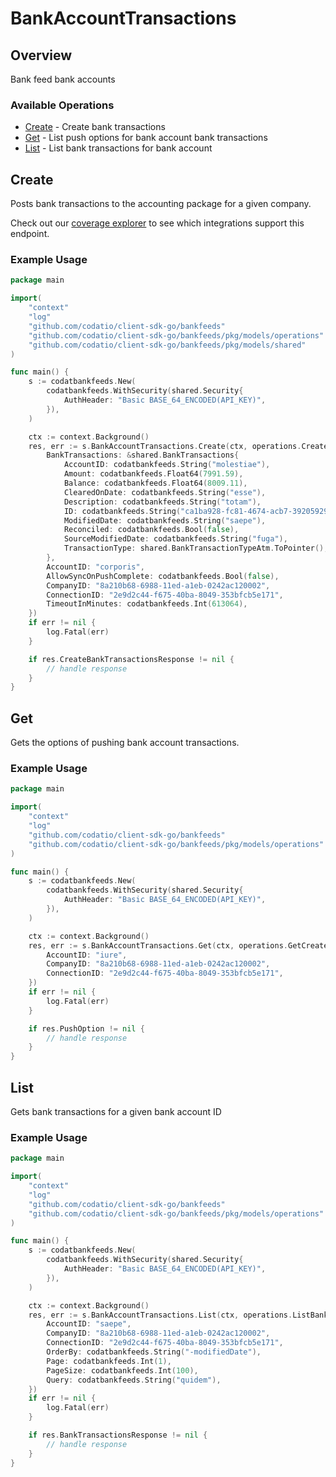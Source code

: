 # BankAccountTransactions

## Overview

Bank feed bank accounts

### Available Operations

* [Create](#create) - Create bank transactions
* [Get](#get) - List push options for bank account bank transactions
* [List](#list) - List bank transactions for bank account

## Create

Posts bank transactions to the accounting package for a given company.

Check out our [coverage explorer](https://knowledge.codat.io/supported-features/accounting?view=tab-by-data-type&dataType=bankTransactions) to see which integrations support this endpoint.

### Example Usage

```go
package main

import(
	"context"
	"log"
	"github.com/codatio/client-sdk-go/bankfeeds"
	"github.com/codatio/client-sdk-go/bankfeeds/pkg/models/operations"
	"github.com/codatio/client-sdk-go/bankfeeds/pkg/models/shared"
)

func main() {
    s := codatbankfeeds.New(
        codatbankfeeds.WithSecurity(shared.Security{
            AuthHeader: "Basic BASE_64_ENCODED(API_KEY)",
        }),
    )

    ctx := context.Background()
    res, err := s.BankAccountTransactions.Create(ctx, operations.CreateBankTransactionsRequest{
        BankTransactions: &shared.BankTransactions{
            AccountID: codatbankfeeds.String("molestiae"),
            Amount: codatbankfeeds.Float64(7991.59),
            Balance: codatbankfeeds.Float64(8009.11),
            ClearedOnDate: codatbankfeeds.String("esse"),
            Description: codatbankfeeds.String("totam"),
            ID: codatbankfeeds.String("ca1ba928-fc81-4674-acb7-39205929396f"),
            ModifiedDate: codatbankfeeds.String("saepe"),
            Reconciled: codatbankfeeds.Bool(false),
            SourceModifiedDate: codatbankfeeds.String("fuga"),
            TransactionType: shared.BankTransactionTypeAtm.ToPointer(),
        },
        AccountID: "corporis",
        AllowSyncOnPushComplete: codatbankfeeds.Bool(false),
        CompanyID: "8a210b68-6988-11ed-a1eb-0242ac120002",
        ConnectionID: "2e9d2c44-f675-40ba-8049-353bfcb5e171",
        TimeoutInMinutes: codatbankfeeds.Int(613064),
    })
    if err != nil {
        log.Fatal(err)
    }

    if res.CreateBankTransactionsResponse != nil {
        // handle response
    }
}
```

## Get

Gets the options of pushing bank account transactions.

### Example Usage

```go
package main

import(
	"context"
	"log"
	"github.com/codatio/client-sdk-go/bankfeeds"
	"github.com/codatio/client-sdk-go/bankfeeds/pkg/models/operations"
)

func main() {
    s := codatbankfeeds.New(
        codatbankfeeds.WithSecurity(shared.Security{
            AuthHeader: "Basic BASE_64_ENCODED(API_KEY)",
        }),
    )

    ctx := context.Background()
    res, err := s.BankAccountTransactions.Get(ctx, operations.GetCreateBankAccountModelRequest{
        AccountID: "iure",
        CompanyID: "8a210b68-6988-11ed-a1eb-0242ac120002",
        ConnectionID: "2e9d2c44-f675-40ba-8049-353bfcb5e171",
    })
    if err != nil {
        log.Fatal(err)
    }

    if res.PushOption != nil {
        // handle response
    }
}
```

## List

Gets bank transactions for a given bank account ID

### Example Usage

```go
package main

import(
	"context"
	"log"
	"github.com/codatio/client-sdk-go/bankfeeds"
	"github.com/codatio/client-sdk-go/bankfeeds/pkg/models/operations"
)

func main() {
    s := codatbankfeeds.New(
        codatbankfeeds.WithSecurity(shared.Security{
            AuthHeader: "Basic BASE_64_ENCODED(API_KEY)",
        }),
    )

    ctx := context.Background()
    res, err := s.BankAccountTransactions.List(ctx, operations.ListBankAccountTransactionsRequest{
        AccountID: "saepe",
        CompanyID: "8a210b68-6988-11ed-a1eb-0242ac120002",
        ConnectionID: "2e9d2c44-f675-40ba-8049-353bfcb5e171",
        OrderBy: codatbankfeeds.String("-modifiedDate"),
        Page: codatbankfeeds.Int(1),
        PageSize: codatbankfeeds.Int(100),
        Query: codatbankfeeds.String("quidem"),
    })
    if err != nil {
        log.Fatal(err)
    }

    if res.BankTransactionsResponse != nil {
        // handle response
    }
}
```
